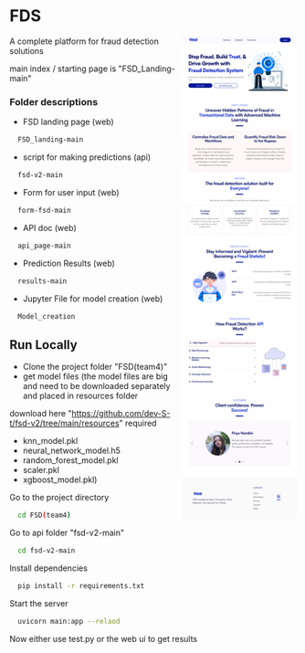 # FDS
<img align="right" src="Home (2).png" width="40%" title="UI" alt="UI" />
A complete platform for fraud detection solutions 

main index / starting page is "FSD_Landing-main"

  
### Folder descriptions 
* FSD landing page (web)
  
```bash
  FSD_landing-main
```
* script for making predictions (api)
  
```bash
  fsd-v2-main
```
* Form for user input (web)
  
```bash
  form-fsd-main
```
* API doc (web)
  
```bash
  api_page-main
```
* Prediction Results (web)
  
```bash
  results-main
```
  * Jupyter File for model creation (web)
  
```bash
  Model_creation
```


## Run Locally

* Clone the project folder "FSD(team4)" 
* get model files 
  (the model files are big and need to be downloaded separately and placed in resources folder 
  
download here "https://github.com/dev-S-t/fsd-v2/tree/main/resources" 
required 
* knn_model.pkl 
* neural_network_model.h5 
* random_forest_model.pkl 
* scaler.pkl 
* xgboost_model.pkl)

Go to the project directory

```bash
  cd FSD(team4)
```

Go to api folder "fsd-v2-main"
```bash
  cd fsd-v2-main
```


Install dependencies

```bash
  pip install -r requirements.txt
```

Start the server

```bash
  uvicorn main:app --relaod
```

Now either use test.py or the web ui to get results

